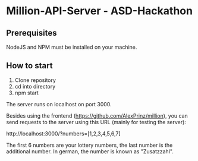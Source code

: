 # Million-API-Server - ASD-Hackathon

## Prerequisites

NodeJS and NPM must be installed on your machine.

## How to start

1. Clone repository
2. cd into directory
3. npm start

The server runs on localhost on port 3000. 

Besides using the frontend (https://github.com/AlexPrinz/million), you can send requests to the server using this URL (mainly for testing the server):

http://localhost:3000/?numbers=[1,2,3,4,5,6,7]

The first 6 numbers are your lottery numbers, the last number is the additional number. In german, the number is known as "Zusatzzahl".
